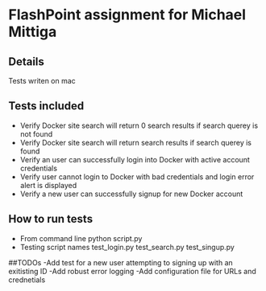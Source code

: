 # FlashPoint assignment for Michael Mittiga

## Details
Tests writen on mac

## Tests included
- Verify Docker site search will return 0 search results if search querey is not found
- Verify Docker site search will return search results if search querey is found
- Verify an user can successfully login into Docker with active account credentials
- Verify user cannot login to Docker with bad credentials and login error alert is displayed
- Verify a new user can successfully signup for new Docker account

## How to run tests
- From command line python script.py
- Testing script names test_login.py test_search.py test_singup.py

##TODOs
-Add test for a new user attempting to signing up with an exitisting ID
-Add robust error logging
-Add configuration file for URLs and crednetials 







